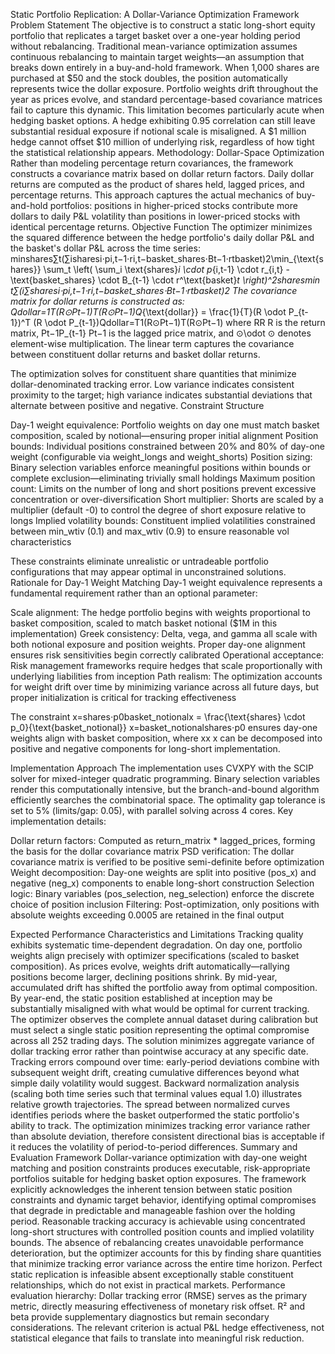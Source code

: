 Static Portfolio Replication: A Dollar-Variance Optimization Framework
Problem Statement
The objective is to construct a static long-short equity portfolio that replicates a target basket over a one-year holding period without rebalancing. Traditional mean-variance optimization assumes continuous rebalancing to maintain target weights—an assumption that breaks down entirely in a buy-and-hold framework. When 1,000 shares are purchased at $50 and the stock doubles, the position automatically represents twice the dollar exposure. Portfolio weights drift throughout the year as prices evolve, and standard percentage-based covariance matrices fail to capture this dynamic.
This limitation becomes particularly acute when hedging basket options. A hedge exhibiting 0.95 correlation can still leave substantial residual exposure if notional scale is misaligned. A $1 million hedge cannot offset $10 million of underlying risk, regardless of how tight the statistical relationship appears.
Methodology: Dollar-Space Optimization
Rather than modeling percentage return covariances, the framework constructs a covariance matrix based on dollar return factors. Daily dollar returns are computed as the product of shares held, lagged prices, and percentage returns. This approach captures the actual mechanics of buy-and-hold portfolios: positions in higher-priced stocks contribute more dollars to daily P&L volatility than positions in lower-priced stocks with identical percentage returns.
Objective Function
The optimizer minimizes the squared difference between the hedge portfolio's daily dollar P&L and the basket's dollar P&L across the time series:
min⁡shares∑t(∑isharesi⋅pi,t−1⋅ri,t−basket_shares⋅Bt−1⋅rtbasket)2\min_{\text{shares}} \sum_t \left( \sum_i \text{shares}_i \cdot p_{i,t-1} \cdot r_{i,t} - \text{basket\_shares} \cdot B_{t-1} \cdot r^\text{basket}_t \right)^2sharesmin​t∑​(i∑​sharesi​⋅pi,t−1​⋅ri,t​−basket_shares⋅Bt−1​⋅rtbasket​)2
The covariance matrix for dollar returns is constructed as:
Qdollar=1T(R⊙Pt−1)T(R⊙Pt−1)Q_{\text{dollar}} = \frac{1}{T}(R \odot P_{t-1})^T (R \odot P_{t-1})Qdollar​=T1​(R⊙Pt−1​)T(R⊙Pt−1​)
where RR
R is the return matrix, Pt−1P_{t-1}
Pt−1​ is the lagged price matrix, and ⊙\odot
⊙ denotes element-wise multiplication. The linear term captures the covariance between constituent dollar returns and basket dollar returns.

The optimization solves for constituent share quantities that minimize dollar-denominated tracking error. Low variance indicates consistent proximity to the target; high variance indicates substantial deviations that alternate between positive and negative.
Constraint Structure

Day-1 weight equivalence: Portfolio weights on day one must match basket composition, scaled by notional—ensuring proper initial alignment
Position bounds: Individual positions constrained between 20% and 80% of day-one weight (configurable via weight_longs and weight_shorts)
Position sizing: Binary selection variables enforce meaningful positions within bounds or complete exclusion—eliminating trivially small holdings
Maximum position count: Limits on the number of long and short positions prevent excessive concentration or over-diversification
Short multiplier: Shorts are scaled by a multiplier (default -0) to control the degree of short exposure relative to longs
Implied volatility bounds: Constituent implied volatilities constrained between min_wtiv (0.1) and max_wtiv (0.9) to ensure reasonable vol characteristics

These constraints eliminate unrealistic or untradeable portfolio configurations that may appear optimal in unconstrained solutions.
Rationale for Day-1 Weight Matching
Day-1 weight equivalence represents a fundamental requirement rather than an optional parameter:

Scale alignment: The hedge portfolio begins with weights proportional to basket composition, scaled to match basket notional ($1M in this implementation)
Greek consistency: Delta, vega, and gamma all scale with both notional exposure and position weights. Proper day-one alignment ensures risk sensitivities begin correctly calibrated
Operational acceptance: Risk management frameworks require hedges that scale proportionally with underlying liabilities from inception
Path realism: The optimization accounts for weight drift over time by minimizing variance across all future days, but proper initialization is critical for tracking effectiveness

The constraint x=shares⋅p0basket_notionalx = \frac{\text{shares} \cdot p_0}{\text{basket\_notional}}
x=basket_notionalshares⋅p0​​ ensures day-one weights align with basket composition, where xx
x can be decomposed into positive and negative components for long-short implementation.

Implementation Approach
The implementation uses CVXPY with the SCIP solver for mixed-integer quadratic programming. Binary selection variables render this computationally intensive, but the branch-and-bound algorithm efficiently searches the combinatorial space. The optimality gap tolerance is set to 5% (limits/gap: 0.05), with parallel solving across 4 cores.
Key implementation details:

Dollar return factors: Computed as return_matrix * lagged_prices, forming the basis for the dollar covariance matrix
PSD verification: The dollar covariance matrix is verified to be positive semi-definite before optimization
Weight decomposition: Day-one weights are split into positive (pos_x) and negative (neg_x) components to enable long-short construction
Selection logic: Binary variables (pos_selection, neg_selection) enforce the discrete choice of position inclusion
Filtering: Post-optimization, only positions with absolute weights exceeding 0.0005 are retained in the final output

Expected Performance Characteristics and Limitations
Tracking quality exhibits systematic time-dependent degradation. On day one, portfolio weights align precisely with optimizer specifications (scaled to basket composition). As prices evolve, weights drift automatically—rallying positions become larger, declining positions shrink. By mid-year, accumulated drift has shifted the portfolio away from optimal composition. By year-end, the static position established at inception may be substantially misaligned with what would be optimal for current tracking.
The optimizer observes the complete annual dataset during calibration but must select a single static position representing the optimal compromise across all 252 trading days. The solution minimizes aggregate variance of dollar tracking error rather than pointwise accuracy at any specific date. Tracking errors compound over time: early-period deviations combine with subsequent weight drift, creating cumulative differences beyond what simple daily volatility would suggest.
Backward normalization analysis (scaling both time series such that terminal values equal 1.0) illustrates relative growth trajectories. The spread between normalized curves identifies periods where the basket outperformed the static portfolio's ability to track. The optimization minimizes tracking error variance rather than absolute deviation, therefore consistent directional bias is acceptable if it reduces the volatility of period-to-period differences.
Summary and Evaluation Framework
Dollar-variance optimization with day-one weight matching and position constraints produces executable, risk-appropriate portfolios suitable for hedging basket option exposures. The framework explicitly acknowledges the inherent tension between static position constraints and dynamic target behavior, identifying optimal compromises that degrade in predictable and manageable fashion over the holding period.
Reasonable tracking accuracy is achievable using concentrated long-short structures with controlled position counts and implied volatility bounds. The absence of rebalancing creates unavoidable performance deterioration, but the optimizer accounts for this by finding share quantities that minimize tracking error variance across the entire time horizon. Perfect static replication is infeasible absent exceptionally stable constituent relationships, which do not exist in practical markets.
Performance evaluation hierarchy: Dollar tracking error (RMSE) serves as the primary metric, directly measuring effectiveness of monetary risk offset. R² and beta provide supplementary diagnostics but remain secondary considerations. The relevant criterion is actual P&L hedge effectiveness, not statistical elegance that fails to translate into meaningful risk reduction.
